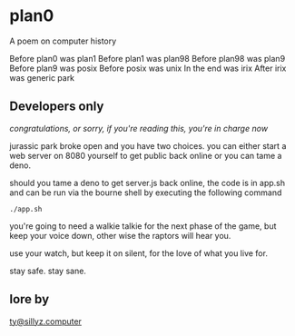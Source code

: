 # plan0

A poem on computer history

Before plan0 was plan1
Before plan1 was plan98
Before plan98 was plan9
Before plan9 was posix
Before posix was unix
In the end was irix
After irix was generic park

## Developers only

_congratulations, or sorry, if you're reading this, you're in charge now_

jurassic park broke open and you have two choices. you can either start a web server on 8080 yourself to get public back online or you can tame a deno.

should you tame a deno to get server.js back online, the code is in app.sh and can be run via the bourne shell by executing the following command

```
./app.sh
```

you're going to need a walkie talkie for the next phase of the game, but keep your voice down, other wise the raptors will hear you.

use your watch, but keep it on silent, for the love of what you live for.

stay safe. stay sane.

## lore by

ty@sillyz.computer
